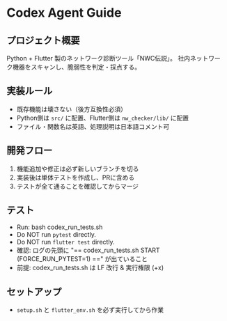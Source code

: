 # Codex Agent Guide

## プロジェクト概要
Python + Flutter 製のネットワーク診断ツール「NWC伝説」。
社内ネットワーク機器をスキャンし、脆弱性を判定・採点する。

## 実装ルール
- 既存機能は壊さない（後方互換性必須）
- Python側は `src/` に配置、Flutter側は `nw_checker/lib/` に配置
- ファイル・関数名は英語、処理説明は日本語コメント可

## 開発フロー
1. 機能追加や修正は必ず新しいブランチを切る
2. 実装後は単体テストを作成し、PRに含める
3. テストが全て通ることを確認してからマージ

## テスト
- Run: bash codex_run_tests.sh
- Do NOT run `pytest` directly.
- Do NOT run `flutter test` directly.
- 確認: ログの先頭に
  "== codex_run_tests.sh START (FORCE_RUN_PYTEST=1) ==" が出ていること
- 前提: codex_run_tests.sh は LF 改行 & 実行権限 (+x)


## セットアップ
- `setup.sh` と `flutter_env.sh` を必ず実行してから作業
